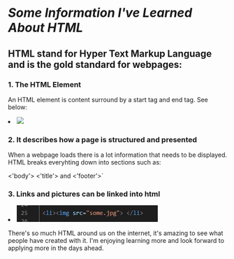 # ***Some Information I've Learned About HTML***


## HTML stand for Hyper Text Markup Language and is the gold standard for webpages:

### 1. The HTML Element

An HTML element is content surround by a start tag and end tag. See below:

<li><img src="3124.jpg"> </li>

### 2. It describes how a page is structured and presented

When a webpage loads there is a lot information that needs to be displayed.
HTML breaks everyhting down into sections such as:

<'body'>
<'title'>
and
<'footer'>`

 
 ### 3. Links and pictures can be linked into html

 <li><img src="2021123.jpg"> </li>



 There's so much HTML around us on the internet, it's amazing to see what people have
 created with it. I'm enjoying learning more and look forward to applying more in the days 
 ahead. 